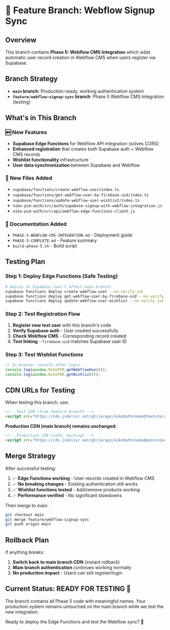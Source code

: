 # 🔄 Feature Branch: Webflow Signup Sync

## Overview
This branch contains **Phase 5: Webflow CMS Integration** which adds automatic user record creation in Webflow CMS when users register via Supabase.

## Branch Strategy
- **`main` branch**: Production-ready, working authentication system
- **`feature/webflow-signup-sync` branch**: Phase 5 Webflow CMS integration (testing)

## What's in This Branch

### 🆕 New Features
- **Supabase Edge Functions** for Webflow API integration (solves CORS)
- **Enhanced registration** that creates both Supabase auth + Webflow CMS records
- **Wishlist functionality** infrastructure
- **User data synchronization** between Supabase and Webflow

### 🔧 New Files Added
- `supabase/functions/create-webflow-user/index.ts`
- `supabase/functions/get-webflow-user-by-firebase-uid/index.ts`
- `supabase/functions/update-webflow-user-wishlist/index.ts`
- `niko-pim-auth/src/auth/supabase-signup-with-webflow-integration.js`
- `niko-pim-auth/src/api/webflow-edge-functions-client.js`

### 📝 Documentation Added
- `PHASE-5-WEBFLOW-CMS-INTEGRATION.md` - Deployment guide
- `PHASE-5-COMPLETE.md` - Feature summary
- `build-phase-5.sh` - Build script

## Testing Plan

### Step 1: Deploy Edge Functions (Safe Testing)
```bash
# Deploy to Supabase (won't affect main branch)
supabase functions deploy create-webflow-user --no-verify-jwt
supabase functions deploy get-webflow-user-by-firebase-uid --no-verify-jwt
supabase functions deploy update-webflow-user-wishlist --no-verify-jwt
```

### Step 2: Test Registration Flow
1. **Register new test user** with this branch's code
2. **Verify Supabase auth** - User created successfully  
3. **Check Webflow CMS** - Corresponding record created
4. **Test linking** - `firebase-uid` matches Supabase user ID

### Step 3: Test Wishlist Functions
```javascript
// In browser console after login
console.log(window.NikoPIM.getWebflowUser());
console.log(window.NikoPIM.getWishlist());
```

## CDN URLs for Testing

When testing this branch, use:
```html
<!-- Test CDN (from feature branch) -->
<script src="https://cdn.jsdelivr.net/gh/jerops/nikobathrooms@feature/webflow-signup-sync/niko-pim-auth/dist/niko-pim.min.js"></script>
```

**Production CDN (main branch) remains unchanged:**
```html
<!-- Production CDN (safe, working) -->
<script src="https://cdn.jsdelivr.net/gh/jerops/nikobathrooms@main/niko-pim-auth/dist/niko-pim.min.js"></script>
```

## Merge Strategy

After successful testing:
1. ✅ **Edge Functions working** - User records created in Webflow CMS
2. ✅ **No breaking changes** - Existing authentication still works
3. ✅ **Wishlist functions tested** - Add/remove products working
4. ✅ **Performance verified** - No significant slowdowns

Then merge to main:
```bash
git checkout main
git merge feature/webflow-signup-sync
git push origin main
```

## Rollback Plan

If anything breaks:
1. **Switch back to main branch CDN** (instant rollback)
2. **Main branch authentication** continues working normally
3. **No production impact** - Users can still register/login

## Current Status: READY FOR TESTING 🧪

The branch contains all Phase 5 code with meaningful names. Your production system remains untouched on the main branch while we test the new integration.

Ready to deploy the Edge Functions and test the Webflow sync? 🚀